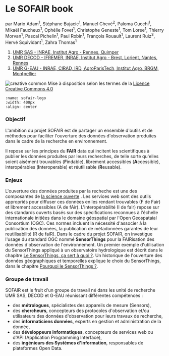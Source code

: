 Le SOFAIR book
==============

par Mario Adam<sup>1</sup>, Stéphane Bujacic<sup>1</sup>, Manuel Chevé<sup>2</sup>, Paloma Cucchi<sup>1</sup>, Mikaël Faucheux<sup>1</sup>, Ophélie Fovet<sup>1</sup>, Christophe Geneste<sup>1</sup>, Tom Loree<sup>1</sup>, Thierry Morvan<sup>1</sup>, Pascal Pichelin<sup>1</sup>, Paul Robin<sup>1</sup>, François Rouault<sup>1</sup>, Laurent Ruiz<sup>3</sup>, Hervé Squividant<sup>1</sup>, Zahra Thomas<sup>1</sup>
1. [UMR SAS - INRAE, Institut Agro - Rennes, Quimper](https://umrsas.rennes.hub.inrae.fr/)
2. [UMR DECOD - IFREMER, INRAE, Institut Agro - Brest, Lorient, Nantes, Rennes](https://www.umr-decod.fr/)
3. [UMR G-EAU - INRAE, CIRAD, IRD, AgroParisTech, Institut Agro, BRGM, Montpellier](https://www.g-eau.fr/)

![creative common](img/cc-by-sa.png) Mise à disposition selon les termes de la [Licence Creative Commons 4.0](https://creativecommons.org/licenses/by-sa/4.0/deed.frr)

```{figure} img/sofair-logo.png
:name: sofair-logo
:width: 400px
:align: center
```
### Objectif
L'ambition du projet SOFAIR est de partager un ensemble d'outils et de méthodes pour faciliter l'ouverture des données d'observation produites dans le cadre de la recherche en environnement.

Il repose sur les principes du **FAIR** data qui incitent les scientifiques à publier les données produites par leurs recherches, de telle sorte qu'elles soient aisément trouvables (**F**indable), librement accessibles (**A**ccessible), interopérables (**I**nteroperable) et réutilisable (**R**eusable). 

### Enjeux
L'ouverture des données produites par la recheche est une des composantes de [la science ouverte](https://science-ouverte.inrae.fr) . Les services web sont des outils appropriés pour diffuser ces données en les rendant trouvables (F de Fair) et librement accessibles (A de fAir). 
L'interopérabilité (I de faIr) repose sur des standards ouverts basés sur des spécifications reconnues à l'échelle internationale initiées dans le domaine géospatial par l'Open Geospataial Consortium (OGC). Ces normes incluent la nécessité d'associer à la publication des données, la publication de métadonnées garantes de leur reutilisabilité (R de faiR).
Dans le cadre du projet SOFAIR, on investigue l'usage du standard OGC nommé **SensorThings** pour la FAIRisation des données d'observation de l'environnement. Un premier exemple d'utilisation du SensorThings appliqué à un observatoire hydrologique est décrit dans le chapitre [Le SensorThings, ça sert à quoi ?](https://geosas.fr/sofair-book/page/chap-sensorthings/whatsthat.html). Un historique de l'ouverture des données géographiques et temporelles explique le choix du SensorThings, dans le chapitre [Pourquoi le SensorThings ?](https://geosas.fr/sofair-book/page/chap-sensorthings/why.html).
 

### Groupe de travail
SOFAIR est le fruit d'un groupe de travail né dans les unité de recherche UMR SAS, DECOD et G-EAU réunissant différentes compétences :
- des **métrologues**, spécialistes des appareils de mesure (Sensors),
- des **chercheurs**, concepteurs des protocoles d'observation et/ou utilisateurs des données d'observation pour leurs travaux de recherche,
- des **informaticiens données**, experts en gestion et administration de la donnée,
- des **développeurs informatiques**, concepteurs de services web ou d'API (Application Programming Interface),
- des **ingénieurs des Systèmes d'Information**, responsables de plateformes Open Data.

